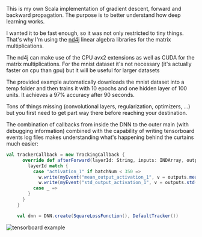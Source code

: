 This is my own Scala implementation of gradient descent, forward and backward propagation. The purpose is to better 
understand how deep learning works.

I wanted it to be fast enough, so it was not only restricted to tiny things. 
That's why I'm using the [nd4j](https://github.com/eclipse/deeplearning4j) linear algebra libraries for the matrix 
multiplications.

The nd4j can make use of the CPU avx2 extensions as well as CUDA for the matrix multiplications. For the
mnist dataset it's not necessary (it's actually faster on cpu than gpu) but it will be useful for larger datasets

The provided example automatically downloads the mnist dataset into a temp folder and then trains it with 10 epochs and 
one hidden layer of 100 units. It achieves a 97% accuracy after 90 seconds.

Tons of things missing (convolutional layers, regularization, optimizers, ...) but you first need to get part way there
before reaching your destination.

The combination of callbacks from inside the DNN to the outer main (with debugging information) combined with the capability of writing tensorboard events log files makes understanding what's happening behind the curtains much easier:

```scala
val trackerCallback = new TrackingCallback {
      override def afterForward(layerId: String, inputs: INDArray, outputs: INDArray, batchNum: Int): Unit = {
        layerId match {
          case "activation_1" if batchNum < 350 =>
            w.write(myEvent("mean_output_activation_1", v = outputs.mean(0).getFloat(0L), step = batchNum).toByteArray)
            w.write(myEvent("std_output_activation_1", v = outputs.std(0).getFloat(0L), step = batchNum).toByteArray)
          case _ =>
        }
      }
    }
```

```scala
    val dnn = DNN.create(SquareLossFunction(), DefaultTracker())
````
![tensorboard example](doc/tensorboard_example.png "tensorboard example")
